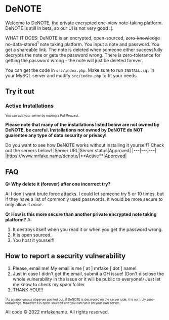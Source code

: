 # DeNOTE
Welcome to DeNOTE, the private encrypted one-view note-taking platform. DeNOTE is still in beta, so our UI is not very good :(.

WHAT IT DOES: DeNOTE is an encrypted, open-sourced, ~~zero-knowledge~~ no-data-stored<sup>1</sup> note taking platform. You input a note and password. You get a shareable link. The note is deleted when someone either successfully decrypts the note or gets the password wrong. There is zero-tolerance for getting the password wrong - the note will just be deleted forever.

You can get the code in `src/index.php`. Make sure to run `INSTALL.sql` in your MySQL server and modify `src/index.php` to fit your needs.

## Try it out

### Active Installations

<sub><sup>You can add your server by making a Pull Request.</sup></sub>


**Please note that many of the installations listed below are not owned by DeNOTE, be careful. Installations not owned by DeNOTE do NOT guarentee any type of data security or privacy!**

Do you want to see how DeNOTE works without installing it yourself? Check out the servers below!
|Server URL|Server status|Approved|
|---|---|---|
|https://www.mrfake.name/denote/|**Active**|Approved|

## FAQ

**Q: Why delete it (forever) after one incorrect try?**

A: I don't want brute force attacks. I could let someone try 5 or 10 times, but if they have a list of commonly used passwords, it would be more secure to only allow it _once_.

**Q: How is this more secure than another private encrypted note taking platform?**
A:

1. It destroys itself when you read it or when you get the password wrong.
2. It is open sourced.
3. You host it yourself!

## How to report a security vulnerability

1. Please, email me! My email is me [ at ] mrfake [ dot ] name!
2. Just in case I didn't get the email, submit a GH issue! (Don't disclose the whole vulnerability in the issue or it will be public to everyone!) Just let me know to check my spam folder
3. THANK YOU!!!

<sub><sup><sup>1</sup>As an anonymous observer pointed out, if DeNOTE is decrypted on the server side, it is not truly zero-knowledge. However it is open-sourced and you can run it on your own server.</sup></sub>

All code &copy; 2022 mrfakename. All rights reserved.
